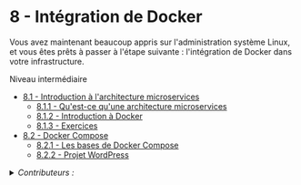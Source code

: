 # 8 - Intégration de Docker
Vous avez maintenant beaucoup appris sur l'administration système Linux, et vous êtes prêts à passer à l'étape suivante : l'intégration de Docker dans votre infrastructure.

Niveau intermédiaire

+ [8.1 - Introduction à l'architecture microservices](docker.md#81-introduction-à-larchitecture-microservices)
    - [8.1.1 - Qu'est-ce qu'une architecture microservices](docker.md#811-qu-est-ce-qu-une-architecture-microservices)
    - [8.1.2 - Introduction à Docker](docker.md#812-introduction-à-docker)
    - [8.1.3 - Exercices](docker.md#813-exercices)
+ [8.2 - Docker Compose](docker-compose.md)
    - [8.2.1 - Les bases de Docker Compose](docker-compose.md#821-les-bases-de-docker-compose)
    - [8.2.2 - Projet WordPress](docker-compose.md#822-projet-wordpress)
 
<details><summary><i>Contributeurs :</summary>

+ Noë Charlier [noe.charlier@utt.fr](mailto:noe.charlier@utt.fr)
</details>
